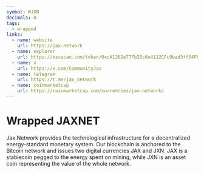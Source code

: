 ```yaml
---
symbol: WJXN
decimals: 0
tags:
  - wrapped
links:
  - name: website
    url: https://jax.network
  - name: explorer
    url: https://bscscan.com/token/0xcA1262e77Fb25c0a4112CFc9bad3ff54F617f2e6
  - name: x
    url: https://x.com/CommunityJax
  - name: telegram
    url: https://t.me/jax_network
  - name: coinmarketcap
    url: https://coinmarketcap.com/currencies/jax-network/
---
```


# Wrapped JAXNET

Jax.Network provides the technological infrastructure for a decentralized energy-standard monetary system. Our blockchain is anchored to the Bitcoin network and issues two digital currencies JAX and JXN. JAX is a stablecoin pegged to the energy spent on mining, while JXN is an asset coin representing the value of the whole network.

